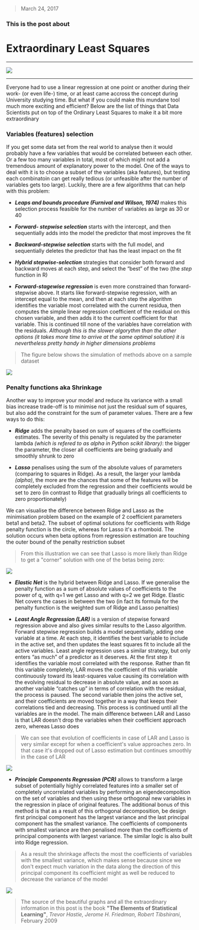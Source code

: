 > March 24, 2017

### This is the post about
 
# Extraordinary Least Squares

****

![](https://media.giphy.com/media/Q09lToTa0H3Es/giphy.gif)

****

Everyone had to use a linear regression at one point or another during their work- (or even life-) time, or at least came accross the concept during University studying time. But what if you could make this mundane tool much more exciting and efficient? Below are the list of things that Data Scientists put on top of the Ordinary Least Squares to make it a bit more extraordinary

### Variables (features) selection
   If you get some data set from the real world to analyse then it would probably have a few variables that would be correlated between each other. Or a few too many variables in total, most of which might not add a tremendous amount of explanatory power to the model. One of the ways to deal with it is to choose a subset of the variables (aka features), but testing each combinatoin can get really tedious (or unfeasible after the number of variables gets too large). Luckily, there are a few algorithms that can help with this problem: 
   
   + __*Leaps and bounds procedure (Furnival and Wilson, 1974)*__
   makes this selection process feasible for the number of variables as large as 30 or 40

  
   + __*Forward- stepwise selection*__
   starts with the intercept, and then sequentially adds into the model the predictor that most improves the fit

   + __*Backward-stepwise selection*__
   starts with the full model, and sequentially deletes the predictor that has the least impact on the fit
   
   + __*Hybrid stepwise-selection*__
   strategies that consider both forward and backward moves at each step, and select the “best” of the two (the _step_ function in    R)
   
   + __*Forward-stagewise regression*__  is even more constrained than forward-stepwise above. It starts like forward-stepwise regression, with an intercept equal to the mean, and then at each step the algorithm identifies the variable most correlated with the current residua, then computes the simple linear regression coefficient of the residual on this chosen variable, and then adds it to the current coefficient for that variable. This is continued till none of the variables have correlation with the residuals. *Although this is the slower algorythm than the other options (it takes more time to arrive at the same optimal solution) it is nevertheless pretty handy in higher dimensions problems*


 > The figure below shows the simulation of methods above on a sample dataset

   ![](post1fig1.png)
   
### Penalty functions aka Shrinkage
   Another way to improve your model and reduce its variance with a small bias increase trade-off is to minimise not just the residual sum of squares, but also add the constraint for the sum of parameter values. There are a few ways to do this:
   
   + __*Ridge*__
   adds the penalty based on sum of squares of the coefficients estimates. The severity of this penalty is regulated by the parameter lambda *(which is refered to as alpha in Python scikit library)*: the bigger the parameter, the closer all coefficients are being gradually and smoothly shrunk to zero 

  
   + __*Lasso*__
   penalises using the sum of the absolute values of parameters (comparing to squares in Ridge). As a result, the larger your lambda *(alpha)*, the more are the chances that some of the features will be completely excluded from the regression and their coefficients would be set to zero (in contrast to Ridge that gradually brings all coefficients to zero proportionately)


  We can visualise the difference between Ridge and Lasso as the minimisation problem based on the example of 2 coefficient parameters beta1 and beta2. The subset of optimal solutions for coefficients with Ridge penalty function is the circle, whereas for Lasso it's a rhomboid. The solution occurs when beta options from regression estimation are touching the outer bound of the penalty restriction subset
   
   > From this illustration we can see that Lasso is more likely than Ridge to get a "corner" solution with one of the betas being zero:
   
   ![](post1fig2.png)
   

   + __*Elastic Net*__
   is the hybrid between Ridge and Lasso. If we generalise the penalty function as a sum of absolute values of coefficients to the power of q, with q=1 we get Lasso and with q=2 we get Ridge. Elastic Net covers the cases in between the two (in fact its formula for the penalty function is the weighted sum of Ridge and Lasso penalties)
   
   + __*Least Angle Regression (LAR)*__
   is a version of stepwise forward regression above and also gives similar results to the Lasso algorithm. 
   Forward stepwise regression builds a model sequentially, adding one variable at a time. At each step, it identifies the best variable to include in the active set, and then updates the least squares fit to include all the active variables.
 Least angle regression uses a similar strategy, but only enters “as much” of a predictor as it deserves. At the first step it identifies the variable most correlated with the response. Rather than fit this variable completely, LAR moves the coefficient of this variable continuously toward its least-squares value causing its correlation with the evolving residual to decrease in absolute value, and as soon as another variable “catches up” in terms of correlation with the residual, the process is paused. The second variable then joins the active set, and their coefficients are moved together in a way that keeps their correlations tied and decreasing. This process is continued until all the variables are in the model.
 The main difference between LAR and Lasso is that LAR doesn't drop the variables when their coefficient approach zero, whereas Lasso does
 
 > We can see that evolution of coefficients in case of LAR and Lasso is very similar except for when a coefficient's value approaches zero. In that case it's dropped out of Lasso estimation but continues smoothly in the case of LAR
 
 ![](post1fig3.png)
   
   + __*Principle Components Regression (PCR)*__
   allows to transform a large subset of potentially highly correlated features into a smaller set of completely uncorrelated variables by performing an eigendecompoition on the set of variables and then using these orthogonal new variables in the regression in place of original features. The additional bonus of this method is that as a result of this orthogonal decomposition, be design first principal component has the largest variance and the last principal component has the smallest variance. The coefficients of components with smallest variance are then penalised more than the coefficients of principal components with largest variance. The similar logic is also built into Ridge regression.
   
   > As a result the shrinkage affects the most the coefficients of variables with the smallest variance, which makes sense because since we don't expect much variation in the data along the direction of this principal component its coefficient might as well be reduced to decrease the variance of the model
   
   ![](post1fig4.png)


> The source of the beautiful graphs and all the extraordinary information in this post is the book
> __"The Elements of Statistical Learning"__, *Trevor Hastie, Jerome H. Friedman, Robert Tibshirani*, February 2009

